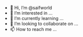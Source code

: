 - 👋 Hi, I’m @saifworld
- 👀 I’m interested in ...
- 🌱 I’m currently learning ...
- 💞️ I’m looking to collaborate on ...
- 📫 How to reach me ...

<!---
saifworld/saifworld is a ✨ special ✨ repository because its `README.md` (this file) appears on your GitHub profile.
You can click the Preview link to take a look at your changes.
--->
